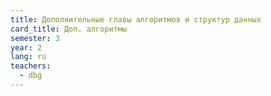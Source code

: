 ```yaml
---
title: Дополнительные главы алгоритмов и структур данных
card_title: Доп. алгоритмы
semester: 3
year: 2
lang: ru
teachers:
  - dbg
---
```


